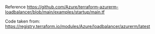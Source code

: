 Reference
https://github.com/Azure/terraform-azurerm-loadbalancer/blob/main/examples/startup/main.tf

Code taken from:
https://registry.terraform.io/modules/Azure/loadbalancer/azurerm/latest
